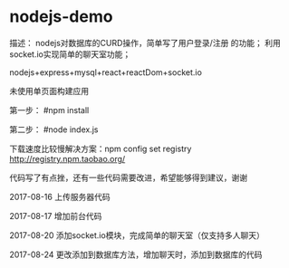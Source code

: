 # nodejs-demo
描述： 
nodejs对数据库的CURD操作，简单写了用户登录/注册 的功能；
利用socket.io实现简单的聊天室功能；

nodejs+express+mysql+react+reactDom+socket.io

未使用单页面构建应用

第一步：
#npm install

第二步：
#node index.js

下载速度比较慢解决方案：npm config set registry http://registry.npm.taobao.org/

代码写了有点挫，还有一些代码需要改进，希望能够得到建议，谢谢

2017-08-16
上传服务器代码

2017-08-17
增加前台代码

2017-08-20
添加socket.io模块，完成简单的聊天室（仅支持多人聊天）

2017-08-24
更改添加到数据库方法，增加聊天时，添加到数据库的代码
